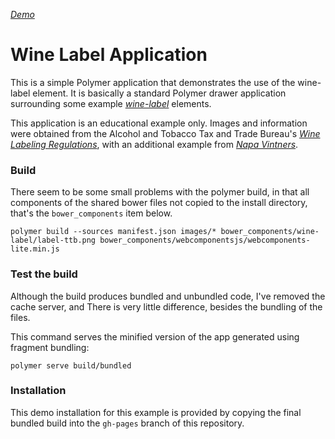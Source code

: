 
_[Demo](https://qjhart.github.io/wine-label-app/)_

# Wine Label Application

This is a simple Polymer application that demonstrates the use of the wine-label element.  It is basically a 
standard Polymer drawer application surrounding some example _[wine-label](https://www.github.com/qjhart/wine-label)_  elements.  

This application is an educational example only.  Images and information were obtained from the Alcohol and Tobacco Tax and Trade Bureau's _[Wine Labeling Regulations](https://www.ttb.gov/wine/wine-labeling.shtml)_, with an additional example from _[Napa Vintners](https://napavintners.com/wines/how_to_read_a_wine_label.asp)_.

### Build

There seem to be some small problems with the polymer build,  in that all components of the shared bower files
not copied to the install directory, that's the ```bower_components``` item below.

    polymer build --sources manifest.json images/* bower_components/wine-label/label-ttb.png bower_components/webcomponentsjs/webcomponents-lite.min.js

### Test the build

Although the build produces bundled and unbundled code, I've removed the cache server, and There
is very little difference, besides the bundling of the files.

This command serves the minified version of the app generated using fragment bundling:

    polymer serve build/bundled

### Installation 

This demo installation for this example is provided by copying the final bundled build into the ```gh-pages``` branch of this repository.
